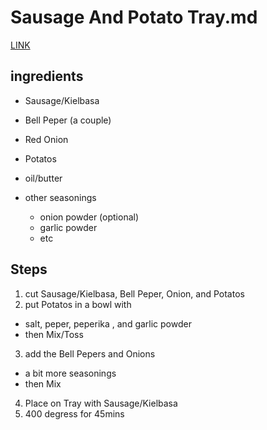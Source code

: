 
# Sausage And Potato Tray.md
[LINK](https://www.tiktok.com/t/ZT84ubkTM/)

## ingredients
* Sausage/Kielbasa
* Bell Peper (a couple)
* Red Onion 
* Potatos
* oil/butter

* other seasonings
  * onion powder (optional)
  * garlic powder
  * etc

## Steps 
1. cut Sausage/Kielbasa, Bell Peper, Onion, and Potatos
2. put Potatos in a bowl with 
  * salt, peper, peperika , and garlic powder
  * then Mix/Toss
3. add the Bell Pepers and Onions
  * a bit more seasonings
  * then Mix
4. Place on Tray with Sausage/Kielbasa
5. 400 degress for 45mins

